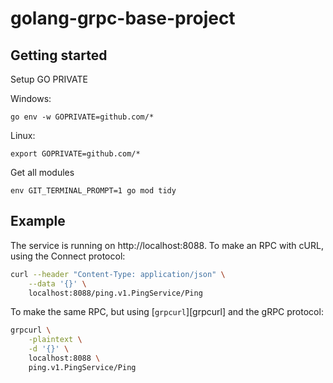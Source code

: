 # golang-grpc-base-project

## Getting started

Setup GO PRIVATE

Windows:
```
go env -w GOPRIVATE=github.com/*
```

Linux:
```
export GOPRIVATE=github.com/*
```

Get all modules
```
env GIT_TERMINAL_PROMPT=1 go mod tidy
```

## Example

The service is running on http://localhost:8088. To make an RPC with cURL,
using the Connect protocol:

```bash
curl --header "Content-Type: application/json" \
    --data '{}' \
    localhost:8088/ping.v1.PingService/Ping
```

To make the same RPC, but using [`grpcurl`][grpcurl] and the gRPC protocol:

```bash
grpcurl \
    -plaintext \
    -d '{}' \
    localhost:8088 \
    ping.v1.PingService/Ping
```